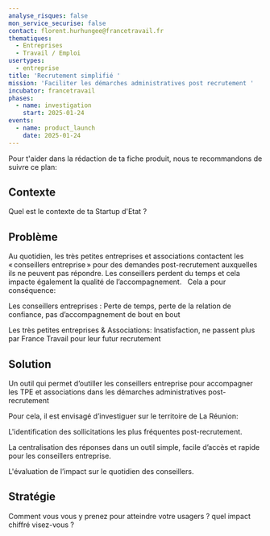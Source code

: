 ```yaml
---
analyse_risques: false
mon_service_securise: false
contact: florent.hurhungee@francetravail.fr
thematiques:
  - Entreprises
  - Travail / Emploi
usertypes:
  - entreprise
title: 'Recrutement simplifié '
mission: 'Faciliter les démarches administratives post recrutement '
incubator: francetravail
phases:
  - name: investigation
    start: 2025-01-24
events:
  - name: product_launch
    date: 2025-01-24
---
```

Pour t'aider dans la rédaction de ta fiche produit, nous te recommandons de suivre ce plan: 

## Contexte

Quel est le contexte de ta Startup d'Etat ?

## Problème

Au quotidien, les très petites entreprises et associations contactent les « conseillers entreprise » pour des demandes post-recrutement auxquelles ils ne peuvent pas répondre. Les conseillers perdent du temps et cela impacte également la qualité de l’accompagnement.  ​
​
Cela a pour conséquence: ​

Les conseillers entreprises : Perte de temps, perte de la relation de confiance, pas d’accompagnement de bout en bout​​

Les très petites entreprises & Associations:  Insatisfaction, ne passent plus par France Travail pour leur futur recrutement​​


## Solution

Un outil qui permet d’outiller les conseillers entreprise pour accompagner les TPE et associations dans les démarches administratives post-recrutement​

Pour cela, il est envisagé d’investiguer sur le territoire de La Réunion: ​

L'identification des sollicitations les plus fréquentes post-recrutement. ​

La centralisation des réponses dans un outil simple, facile d’accès et rapide pour les conseillers entreprise. ​

L'évaluation de l’impact sur le quotidien des conseillers. 

## Stratégie

Comment vous vous y prenez pour atteindre votre usagers ? quel impact chiffré visez-vous ?
